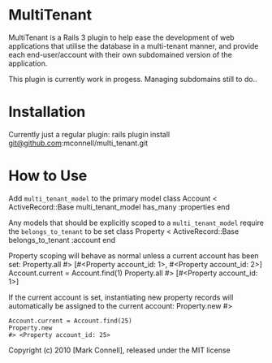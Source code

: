 # MultiTenant

MultiTenant is a Rails 3 plugin to help ease the development of web applications
that utilise the database in a multi-tenant manner, and provide each end-user/account
with their own subdomained version of the application.

This plugin is currently work in progess. Managing subdomains still to do..

# Installation
Currently just a regular plugin:
    rails plugin install git@github.com:mconnell/multi_tenant.git

# How to Use
Add `multi_tenant_model` to the primary model
    class Account < ActiveRecord::Base
      multi_tenant_model
      has_many :properties
    end

Any models that should be explicitly scoped to a `multi_tenant_model` require the `belongs_to_tenant` to be set
    class Property < ActiveRecord::Base
      belongs_to_tenant :account
    end

Property scoping will behave as normal unless a current account has been set:
    Property.all
    #> [#<Property account_id: 1>, #<Property account_id: 2>]
    Account.current = Account.find(1)
    Property.all
    #> [#<Property account_id: 1>]

If the current account is set, instantiating new property records will automatically be assigned to the current account:
    Property.new
    #> <Property account_id: nil>
    
    Account.current = Account.find(25)
    Property.new
    #> <Property account_id: 25>

Copyright (c) 2010 [Mark Connell], released under the MIT license
